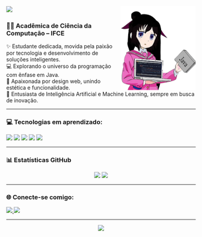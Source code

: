 <img src="https://capsule-render.vercel.app/api?type=waving&color=800080&height=100&section=header&text=Olá,%20eu%20sou%20a%20Fernanda%20Maressa!&fontSize=25&fontAlign=50&fontColor=ffffff" />
<img src="anime_java.png" alt="anime java" width="200" align="right"/>

### 👩‍💻 Acadêmica de Ciência da Computação – IFCE

✨ Estudante dedicada, movida pela paixão por tecnologia e desenvolvimento de soluções inteligentes.<br>
💻 Explorando o universo da programação com ênfase em Java.<br>
🎨 Apaixonada por design web, unindo estética e funcionalidade.<br>
🤖 Entusiasta de Inteligência Artificial e Machine Learning, sempre em busca de inovação.


---

### 💻 Tecnologias em aprendizado:

<p>
  <img src="https://cdn.jsdelivr.net/gh/devicons/devicon/icons/java/java-original.svg" width="40"/>
  <img src="https://cdn.jsdelivr.net/gh/devicons/devicon/icons/python/python-original.svg" width="40"/>
  <img src="https://cdn.jsdelivr.net/gh/devicons/devicon/icons/javascript/javascript-original.svg" width="40"/>
  <img src="https://cdn.jsdelivr.net/gh/devicons/devicon/icons/html5/html5-original.svg" width="40"/>
  <img src="https://cdn.jsdelivr.net/gh/devicons/devicon/icons/css3/css3-original.svg" width="40"/>
</p>

---

### 📊 Estatísticas GitHub

<p align="center">
  <img height="160em" src="https://github-readme-stats.vercel.app/api?username=FernandaMaressa&show_icons=true&theme=dark&icon_color=8a2be2&text_color=ffffff&title_color=dda0dd&bg_color=00000000&hide_title=true"/>
  <img height="150em" src="https://github-readme-stats.vercel.app/api/top-langs/?username=FernandaMaressa&layout=compact&theme=dark&text_color=ffffff&title_color=dda0dd&bg_color=00000000"/>
</p>


---

### 🌐 Conecte-se comigo:

<p>
  <a href="https://www.linkedin.com/in/fernandamaressa/" target="_blank">
    <img src="https://img.shields.io/badge/LinkedIn-8a2be2?style=for-the-badge&logo=linkedin&logoColor=white"/>
  </a>
  <a href="https://www.instagram.com/fernanda.aals/" target="_blank">
    <img src="https://img.shields.io/badge/Instagram-800080?style=for-the-badge&logo=instagram&logoColor=white"/>
  </a>
</p>

---

<p align="center">
  <img src="https://capsule-render.vercel.app/api?section=footer&type=waving&color=800080&height=100"/>
</p>
